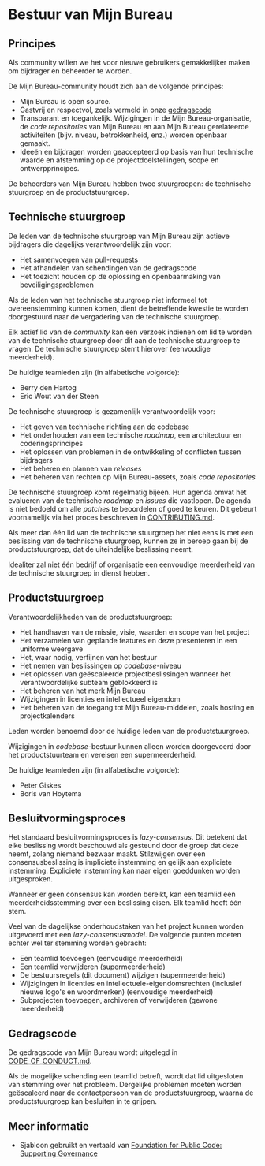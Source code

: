 # Bestuur van Mijn Bureau

## Principes

Als community willen we het voor nieuwe gebruikers gemakkelijker maken om
bijdrager en beheerder te worden.

De Mijn Bureau-community houdt zich aan de volgende principes:

- Mijn Bureau is open source.
- Gastvrij en respectvol, zoals vermeld in onze
  [gedragscode](CODE_OF_CONDUCT.md)
- Transparant en toegankelijk. Wijzigingen in de Mijn Bureau-organisatie, de
  _code repositories_ van Mijn Bureau en aan Mijn Bureau gerelateerde
  activiteiten (bijv. niveau, betrokkenheid, enz.) worden openbaar gemaakt.
- Ideeën en bijdragen worden geaccepteerd op basis van hun technische waarde en
  afstemming op de projectdoelstellingen, scope en ontwerpprincipes.

De beheerders van Mijn Bureau hebben twee stuurgroepen: de technische stuurgroep
en de productstuurgroep.

## Technische stuurgroep

De leden van de technische stuurgroep van Mijn Bureau zijn actieve bijdragers
die dagelijks verantwoordelijk zijn voor:

- Het samenvoegen van pull-requests
- Het afhandelen van schendingen van de gedragscode
- Het toezicht houden op de oplossing en openbaarmaking van
  beveiligingsproblemen

Als de leden van het technische stuurgroep niet informeel tot overeenstemming
kunnen komen, dient de betreffende kwestie te worden doorgestuurd naar de
vergadering van de technische stuurgroep.

Elk actief lid van de _community_ kan een verzoek indienen om lid te worden van
de technische stuurgroep door dit aan de technische stuurgroep te vragen. De
technische stuurgroep stemt hierover (eenvoudige meerderheid).

De huidige teamleden zijn (in alfabetische volgorde):

- Berry den Hartog
- Eric Wout van der Steen

De technische stuurgroep is gezamenlijk verantwoordelijk voor:

- Het geven van technische richting aan de codebase
- Het onderhouden van een technische _roadmap_, een architectuur en
  coderingsprincipes
- Het oplossen van problemen in de ontwikkeling of conflicten tussen bijdragers
- Het beheren en plannen van _releases_
- Het beheren van rechten op Mijn Bureau-assets, zoals _code repositories_

De technische stuurgroep komt regelmatig bijeen. Hun agenda omvat het evalueren
van de technische _roadmap_ en _issues_ die vastlopen. De agenda is niet bedoeld
om alle _patches_ te beoordelen of goed te keuren. Dit gebeurt voornamelijk via
het proces beschreven in [CONTRIBUTING.md](CONTRIBUTING.md).

Als meer dan één lid van de technische stuurgroep het niet eens is met een
beslissing van de technische stuurgroep, kunnen ze in beroep gaan bij de
productstuurgroep, dat de uiteindelijke beslissing neemt.

Idealiter zal niet één bedrijf of organisatie een eenvoudige meerderheid van de
technische stuurgroep in dienst hebben.

## Productstuurgroep

Verantwoordelijkheden van de productstuurgroep:

- Het handhaven van de missie, visie, waarden en scope van het project
- Het verzamelen van geplande features en deze presenteren in een uniforme
  weergave
- Het, waar nodig, verfijnen van het bestuur
- Het nemen van beslissingen op _codebase_-niveau
- Het oplossen van geëscaleerde projectbeslissingen wanneer het
  verantwoordelijke subteam geblokkeerd is
- Het beheren van het merk Mijn Bureau
- Wijzigingen in licenties en intellectueel eigendom
- Het beheren van de toegang tot Mijn Bureau-middelen, zoals hosting en
  projectkalenders

Leden worden benoemd door de huidige leden van de productstuurgroep.

Wijzigingen in _codebase_-bestuur kunnen alleen worden doorgevoerd door het
productstuurteam en vereisen een supermeerderheid.

De huidige teamleden zijn (in alfabetische volgorde):

- Peter Giskes
- Boris van Hoytema

## Besluitvormingsproces

Het standaard besluitvormingsproces is _lazy-consensus_. Dit betekent dat elke
beslissing wordt beschouwd als gesteund door de groep dat deze neemt, zolang
niemand bezwaar maakt. Stilzwijgen over een consensusbeslissing is impliciete
instemming en gelijk aan expliciete instemming. Expliciete instemming kan naar
eigen goeddunken worden uitgesproken.

Wanneer er geen consensus kan worden bereikt, kan een teamlid een
meerderheidsstemming over een beslissing eisen. Elk teamlid heeft één stem.

Veel van de dagelijkse onderhoudstaken van het project kunnen worden uitgevoerd
met een _lazy-consensusmodel_. De volgende punten moeten echter wel ter stemming
worden gebracht:

- Een teamlid toevoegen (eenvoudige meerderheid)
- Een teamlid verwijderen (supermeerderheid)
- De bestuursregels (dit document) wijzigen (supermeerderheid)
- Wijzigingen in licenties en intellectuele-eigendomsrechten (inclusief nieuwe
  logo's en woordmerken) (eenvoudige meerderheid)
- Subprojecten toevoegen, archiveren of verwijderen (gewone meerderheid)

## Gedragscode

De gedragscode van Mijn Bureau wordt uitgelegd in
[CODE_OF_CONDUCT.md](CODE_OF_CONDUCT.md).

Als de mogelijke schending een teamlid betreft, wordt dat lid uitgesloten van
stemming over het probleem. Dergelijke problemen moeten worden geëscaleerd naar
de contactpersoon van de productstuurgroep, waarna de productstuurgroep kan
besluiten in te grijpen.

## Meer informatie

- Sjabloon gebruikt en vertaald van
  [Foundation for Public Code: Supporting Governance](https://github.com/publiccodenet/about/blob/develop/activities/supporting-codebase-governance/index.md)
